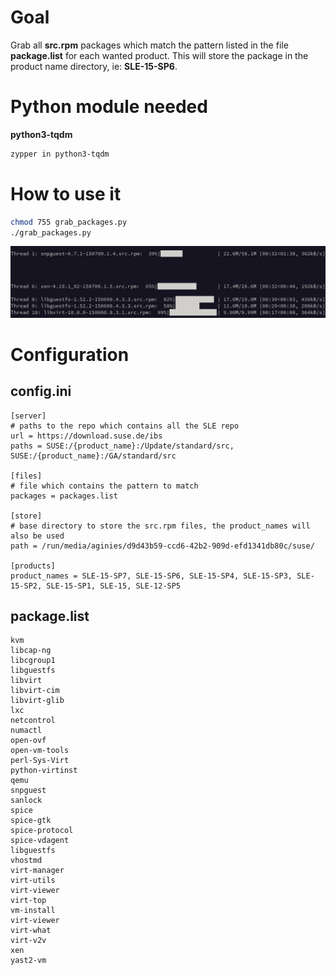 # Goal

Grab all **src.rpm** packages which match the pattern listed in the file **package.list** for each wanted product.
This will store the package in the product name directory, ie: **SLE-15-SP6**.

# Python module needed

**python3-tqdm**

```bash
zypper in python3-tqdm
```

# How to use it

```bash
chmod 755 grab_packages.py
./grab_packages.py
```
![image](https://github.com/aginies/grab_packages/blob/298eb4d7c6916ce2030fa00aa79d5e4afa10d180/grab.jpg)

# Configuration

## config.ini

```
[server]
# paths to the repo which contains all the SLE repo
url = https://download.suse.de/ibs
paths = SUSE:/{product_name}:/Update/standard/src, SUSE:/{product_name}:/GA/standard/src 

[files]
# file which contains the pattern to match
packages = packages.list

[store]
# base directory to store the src.rpm files, the product_names will also be used
path = /run/media/aginies/d9d43b59-ccd6-42b2-909d-efd1341db80c/suse/

[products]
product_names = SLE-15-SP7, SLE-15-SP6, SLE-15-SP4, SLE-15-SP3, SLE-15-SP2, SLE-15-SP1, SLE-15, SLE-12-SP5
```

## package.list

```hyper-v
kvm
libcap-ng
libcgroup1
libguestfs
libvirt
libvirt-cim
libvirt-glib
lxc
netcontrol
numactl
open-ovf
open-vm-tools
perl-Sys-Virt
python-virtinst
qemu
snpguest
sanlock
spice
spice-gtk
spice-protocol
spice-vdagent
libguestfs
vhostmd
virt-manager
virt-utils
virt-viewer
virt-top
vm-install
virt-viewer
virt-what
virt-v2v
xen
yast2-vm
```
